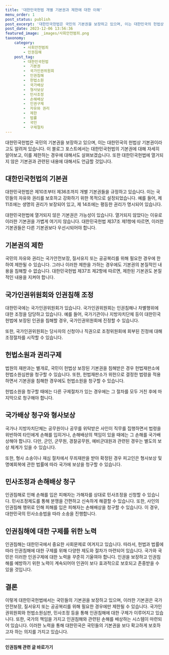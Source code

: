```yaml
---
title: '대한민국헌법 개별 기본권과 제한에 대한 이해'
menu_order: 1
post_status: publish
post_excerpt: '대한민국헌법은 국민의 기본권을 보장하고 있으며, 이는 대한민국의 헌법상 기본권이라고도 알려져 있습니다. 이 블로그 포스트에서는 대한민국헌법의 기본권에 대해 자세히 알아보고, 이를 제한하는 경우에 대해서도 살펴보겠습니다. 또한 대한민국헌법에 열거되지 않은 기본권과 관련된 내용에 대해서도 언급할 것입니다.'
post_date: 2023-12-06 13:56:36
featured_image: _images/사회안전범죄.png
taxonomy:
    category:
        - 사회안전범죄
        - 인권침해
    post_tag:
        - 대한민국헌법
        -  기본권
        -  국가인권위원회
        -  인권침해
        -  헌법소원
        -  국가배상
        -  형사보상
        -  민사조정
        -  손해배상
        -  인권구제
        -  자유와 권리
        -  제한
        -  법률
        -  국민
        -  구제절차
---
```



대한민국헌법은 국민의 기본권을 보장하고 있으며, 이는 대한민국의 헌법상 기본권이라고도 알려져 있습니다. 이 블로그 포스트에서는 대한민국헌법의 기본권에 대해 자세히 알아보고, 이를 제한하는 경우에 대해서도 살펴보겠습니다. 또한 대한민국헌법에 열거되지 않은 기본권과 관련된 내용에 대해서도 언급할 것입니다.

## 대한민국헌법의 기본권

대한민국헌법은 제10조부터 제36조까지 개별 기본권들을 규정하고 있습니다. 이는 국민들의 자유와 권리를 보호하고 강화하기 위한 목적으로 설정되었습니다. 예를 들어, 제 11조에는 생명의 권리가 보장되어 있고, 제 14조에는 평등한 권리가 명시되어 있습니다.

대한민국헌법에 열거되지 않은 기본권은 가능성이 있습니다. 열거되지 않았다는 이유로 이러한 기본권을 가볍게 여기지 않습니다. 대한민국헌법 제37조 제1항에 따르면, 이러한 기본권들은 다른 기본권보다 우선시되어야 합니다.

## 기본권의 제한

국민의 자유와 권리는 국가안전보장, 질서유지 또는 공공복리를 위해 필요한 경우에 한하여 제한될 수 있습니다. 그러나 이러한 제한을 가하는 경우에도 기본권의 본질적인 내용을 침해할 수 없습니다. 대한민국헌법 제37조 제2항에 따르면, 제한된 기본권도 본질적인 내용을 지켜야 합니다.

## 국가인권위원회와 인권침해 조정

대한민국에는 국가인권위원회가 있습니다. 국가인권위원회는 인권침해나 차별행위에 대한 조정을 담당하고 있습니다. 예를 들어, 국가기관이나 지방자치단체 등이 대한민국헌법에 보장된 인권을 침해할 경우, 국가인권위원회에 진정할 수 있습니다.

또한, 국가인권위원회는 당사자의 신청이나 직권으로 조정위원회에 회부된 진정에 대해 조정절차를 시작할 수 있습니다.

## 헌법소원과 권리구제

법원의 재판과는 별개로, 국민이 헌법상 보장된 기본권을 침해받은 경우 헌법재판소에 헌법소원심판을 청구할 수 있습니다. 또한, 헌법재판소가 위헌으로 결정한 법령을 적용하면서 기본권을 침해한 경우에도 헌법소원을 청구할 수 있습니다.

헌법소원을 청구할 때에는 다른 구제절차가 있는 경우에는 그 절차를 모두 거친 후에 마지막으로 청구해야 합니다.

## 국가배상 청구와 형사보상

국가나 지방자치단체는 공무원이나 공무를 위탁받은 사인이 직무를 집행하면서 법령을 위반하여 타인에게 손해를 입히거나, 손해배상의 책임이 있을 때에는 그 손해를 국가배상해야 합니다. 다만, 군인, 군무원, 경찰공무원, 예비군대원과 관련된 경우는 별도의 보상 체계가 있을 수 있습니다.

또한, 형사 소송이나 재심 절차에서 무죄재판을 받아 확정된 경우 피고인은 형사보상 및 명예회복에 관한 법률에 따라 국가에 보상을 청구할 수 있습니다.

## 민사조정과 손해배상 청구

인권침해로 인해 손해를 입은 피해자는 가해자를 상대로 민사조정을 신청할 수 있습니다. 민사조정제도를 통해 분쟁을 간편하고 신속하게 해결할 수 있습니다. 또한, 사인의 인권침해 행위로 인해 피해를 입은 피해자는 손해배상을 청구할 수 있습니다. 이 경우, 대한민국의 민사소송법을 따라 소송을 진행합니다.

## 인권침해에 대한 구제를 위한 노력

인권침해는 대한민국에서 중요한 사회문제로 여겨지고 있습니다. 따라서, 헌법과 법률에 따라 인권침해에 대한 구제를 위해 다양한 제도와 절차가 마련되어 있습니다. 국가와 국민은 이러한 인권구제에 대한 노력을 꾸준히 기울여야 합니다. 인권을 보장하고 인권침해를 예방하기 위한 노력이 계속되어야 인권이 보다 효과적으로 보호되고 존중받을 수 있을 것입니다.

## 결론

이렇게 대한민국헌법에서는 국민들의 기본권을 보장하고 있으며, 이러한 기본권은 국가안전보장, 질서유지 또는 공공복리를 위해 필요한 경우에만 제한될 수 있습니다. 국가인권위원회와 헌법소원심판, 민사조정 등을 통해 인권침해에 대한 구제가 이루어지고 있습니다. 또한, 국가의 책임을 가지고 인권침해와 관련된 손해를 배상하는 시스템이 마련되어 있습니다. 이러한 노력을 통해 대한민국은 국민들의 기본권을 보다 확고하게 보호하고자 하는 의지를 가지고 있습니다.
<!-- wp:separator -->
<hr class="wp-block-separator has-alpha-channel-opacity"/>
<!-- /wp:separator -->

<!-- wp:group {"backgroundColor":"base","layout":{"type":"constrained"}} -->
<div class="wp-block-group has-base-background-color has-background"><!-- wp:paragraph {"align":"center","fontSize":"medium"} -->
<p class="has-text-align-center has-large-font-size"><strong>인권침해 관련 글 바로가기</strong></p>
<!-- /wp:paragraph -->


<!-- wp:latest-posts
{"categories":[{"id":31085,"count":19,"description":"","link":"https://uknowlaw.com/category/%ec%9d%b8%ea%b6%8c%ec%b9%a8%ed%95%b4/","name":"인권침해","slug":"인권침해","taxonomy":"category","parent":0,"meta":[],"_links":{"self":[{"href":"https://uknowlaw.com/wp-json/wp/v2/categories/31085"}],"collection":[{"href":"https://uknowlaw.com/wp-json/wp/v2/categories"}],"about":[{"href":"https://uknowlaw.com/wp-json/wp/v2/taxonomies/category"}],"wp:post_type":[{"href":"https://uknowlaw.com/wp-json/wp/v2/posts?categories=31085"}],"curies":[{"name":"wp","href":"https://api.w.org/{rel}","templated":true}]}}],"postsToShow":100,"excerptLength":28,"postLayout":"grid","columns":2,"featuredImageAlign":"left","featuredImageSizeSlug":"large","fontSize":"small"} /--></div>
<!-- /wp:group -->